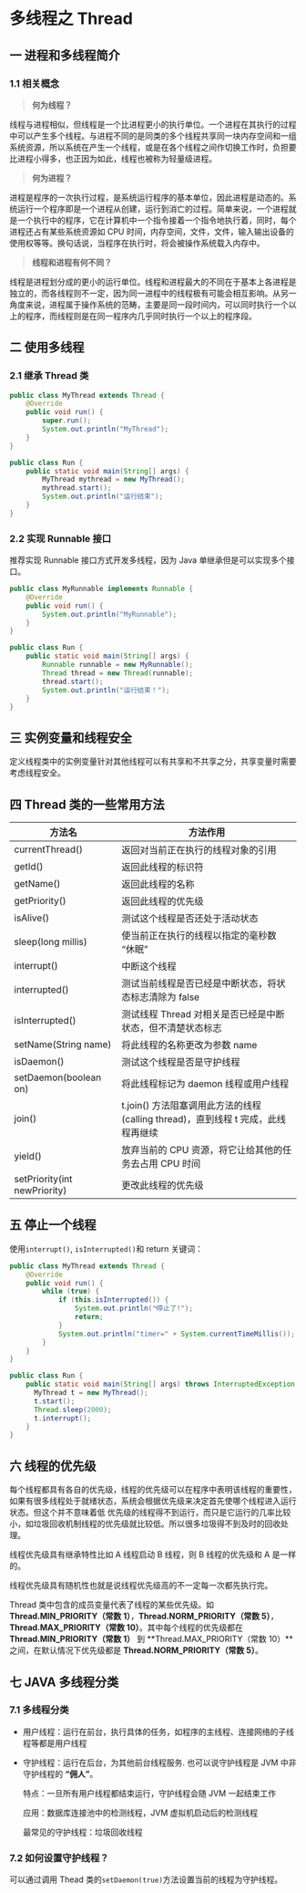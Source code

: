# 多线程之 Thread

## 一 进程和多线程简介

### 1.1 相关概念

> **何为线程？**

线程与进程相似，但线程是一个比进程更小的执行单位。一个进程在其执行的过程中可以产生多个线程。与进程不同的是同类的多个线程共享同一块内存空间和一组系统资源，所以系统在产生一个线程，或是在各个线程之间作切换工作时，负担要比进程小得多，也正因为如此，线程也被称为轻量级进程。

> **何为进程？**

进程是程序的一次执行过程，是系统运行程序的基本单位，因此进程是动态的。系统运行一个程序即是一个进程从创建，运行到消亡的过程。简单来说，一个进程就是一个执行中的程序，它在计算机中一个指令接着一个指令地执行着，同时，每个进程还占有某些系统资源如 CPU 时间，内存空间，文件，文件，输入输出设备的使用权等等。换句话说，当程序在执行时，将会被操作系统载入内存中。

> **线程和进程有何不同？**

线程是进程划分成的更小的运行单位。线程和进程最大的不同在于基本上各进程是独立的，而各线程则不一定，因为同一进程中的线程极有可能会相互影响。从另一角度来说，进程属于操作系统的范畴，主要是同一段时间内，可以同时执行一个以上的程序，而线程则是在同一程序内几乎同时执行一个以上的程序段。

## 二 使用多线程

### 2.1 继承 Thread 类

```java
public class MyThread extends Thread {
    @Override
    public void run() {
        super.run();
        System.out.println("MyThread");
    }
}

public class Run {
    public static void main(String[] args) {
        MyThread mythread = new MyThread();
        mythread.start();
        System.out.println("运行结束");
    }
}
```

### 2.2 实现 Runnable 接口

推荐实现 Runnable 接口方式开发多线程，因为 Java 单继承但是可以实现多个接口。

```java
public class MyRunnable implements Runnable {
    @Override
    public void run() {
        System.out.println("MyRunnable");
    }
}

public class Run {
    public static void main(String[] args) {
        Runnable runnable = new MyRunnable();
        Thread thread = new Thread(runnable);
        thread.start();
        System.out.println("运行结束！");
    }
}
```

## 三 实例变量和线程安全

定义线程类中的实例变量针对其他线程可以有共享和不共享之分，共享变量时需要考虑线程安全。

## 四 Thread 类的一些常用方法

| 方法名                       | 方法作用                                                     |
| ---------------------------- | ------------------------------------------------------------ |
| currentThread()              | 返回对当前正在执行的线程对象的引用                           |
| getId()                      | 返回此线程的标识符                                           |
| getName()                    | 返回此线程的名称                                             |
| getPriority()                | 返回此线程的优先级                                           |
| isAlive()                    | 测试这个线程是否还处于活动状态                               |
| sleep(long millis)           | 使当前正在执行的线程以指定的毫秒数 “休眠”                    |
| interrupt()                  | 中断这个线程                                                 |
| interrupted()                | 测试当前线程是否已经是中断状态，将状态标志清除为 false       |
| isInterrupted()              | 测试线程 Thread 对相关是否已经是中断状态，但不清楚状态标志   |
| setName(String name)         | 将此线程的名称更改为参数 name                                |
| isDaemon()                   | 测试这个线程是否是守护线程                                   |
| setDaemon(boolean on)        | 将此线程标记为 daemon 线程或用户线程                         |
| join()                       | t.join() 方法阻塞调用此方法的线程(calling thread)，直到线程 t 完成，此线程再继续 |
| yield()                      | 放弃当前的 CPU 资源，将它让给其他的任务去占用 CPU 时间       |
| setPriority(int newPriority) | 更改此线程的优先级                                           |

## 五 停止一个线程

使用`interrupt()`, `isInterrupted()`和 return 关键词：

```java
public class MyThread extends Thread {
    @Override
    public void run() {
        while (true) {
            if (this.isInterrupted()) {
                System.out.println("ֹͣ停止了!");
                return;
            }
            System.out.println("timer=" + System.currentTimeMillis());
        }
    }
}

public class Run {
	public static void main(String[] args) throws InterruptedException {
      MyThread t = new MyThread();
      t.start();
      Thread.sleep(2000);
      t.interrupt();
	}
}
```

## 六 线程的优先级

每个线程都具有各自的优先级，线程的优先级可以在程序中表明该线程的重要性，如果有很多线程处于就绪状态，系统会根据优先级来决定首先使哪个线程进入运行状态。但这个并不意味着低 优先级的线程得不到运行，而只是它运行的几率比较小，如垃圾回收机制线程的优先级就比较低。所以很多垃圾得不到及时的回收处理。

线程优先级具有继承特性比如 A 线程启动 B 线程，则 B 线程的优先级和 A 是一样的。

线程优先级具有随机性也就是说线程优先级高的不一定每一次都先执行完。

Thread 类中包含的成员变量代表了线程的某些优先级。如 **Thread.MIN_PRIORITY（常数 1）**，**Thread.NORM_PRIORITY（常数 5）**，**Thread.MAX_PRIORITY（常数 10）**。其中每个线程的优先级都在 **Thread.MIN_PRIORITY（常数 1）** 到 **Thread.MAX_PRIORITY（常数 10）**之间，在默认情况下优先级都是 **Thread.NORM_PRIORITY（常数 5）**。

## 七 JAVA 多线程分类

### 7.1 多线程分类

* 用户线程：运行在前台，执行具体的任务，如程序的主线程、连接网络的子线程等都是用户线程

* 守护线程：运行在后台，为其他前台线程服务. 也可以说守护线程是 JVM 中非守护线程的 **“佣人”**。

  特点：一旦所有用户线程都结束运行，守护线程会随 JVM 一起结束工作

  应用：数据库连接池中的检测线程，JVM 虚拟机启动后的检测线程

  最常见的守护线程：垃圾回收线程

### 7.2 如何设置守护线程？

可以通过调用 Thead 类的`setDaemon(true)`方法设置当前的线程为守护线程。